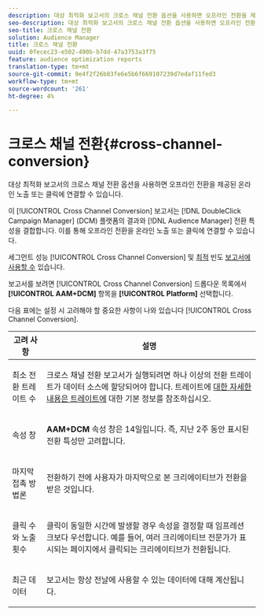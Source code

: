 ```yaml
---
description: 대상 최적화 보고서의 크로스 채널 전환 옵션을 사용하면 오프라인 전환을 제공된 온라인 노출 또는 클릭에 연결할 수 있습니다.
seo-description: 대상 최적화 보고서의 크로스 채널 전환 옵션을 사용하면 오프라인 전환을 제공된 온라인 노출 또는 클릭에 연결할 수 있습니다.
seo-title: 크로스 채널 전환
solution: Audience Manager
title: 크로스 채널 전환
uuid: 0fecec23-e502-490b-b7dd-47a3753a3f75
feature: audience optimization reports
translation-type: tm+mt
source-git-commit: 9e4f2f26b83fe6e5b6f669107239d7edaf11fed3
workflow-type: tm+mt
source-wordcount: '261'
ht-degree: 4%

---
```



# 크로스 채널 전환{#cross-channel-conversion}

대상 최적화 보고서의 크로스 채널 전환 옵션을 사용하면 오프라인 전환을 제공된 온라인 노출 또는 클릭에 연결할 수 있습니다.

이 [!UICONTROL Cross Channel Conversion] 보고서는 [!DNL DoubleClick Campaign Manager] (DCM) 플랫폼의 결과와 [!DNL Audience Manager] 전환 특성을 결합합니다. 이를 통해 오프라인 전환을 온라인 노출 또는 클릭에 연결할 수 있습니다.

세그먼트 성능 [!UICONTROL Cross Channel Conversion] 및 [최적](../../../reporting/audience-optimization-reports/aor-advertisers/segment-performance.md) 빈도 [보고서에 사용할 수](../../../reporting/audience-optimization-reports/aor-advertisers/optimal-frequency.md) 있습니다.

보고서를 보려면 [!UICONTROL Cross Channel Conversion] 드롭다운 목록에서 **[!UICONTROL AAM+DCM]** 항목을 **[!UICONTROL Platform]** 선택합니다.

다음 표에는 설정 시 고려해야 할 중요한 사항이 나와 있습니다 [!UICONTROL Cross Channel Conversion].

<table id="table_62590B4AB7624B619EC9AA8FF89722C9"> 
 <thead> 
  <tr> 
   <th class="entry"> 고려 사항 </th> 
   <th class="entry"> 설명 </th> 
  </tr> 
 </thead>
 <tbody> 
  <tr> 
   <td colname="col01"> <p>최소 전환 트레이트 수 </p> </td> 
   <td colname="col1"> <p>크로스 채널 전환 보고서가 실행되려면 하나 이상의 전환 트레이트가 <span class="wintitle"> 데이터 소스에</span> 할당되어야 합니다. 트레이트에 <a href="../../../features/traits/create-onboarded-rule-based-traits.md"> 대한 자세한 내용은 트레이트에</a> 대한 기본 정보를 참조하십시오. </p> </td> 
  </tr>
  <tr> 
   <td> <p>속성 창 </p> </td> 
   <td> <p> <b><span class="uicontrol"> AAM+DCM</span></b> 속성 창은 14일입니다. 즉, 지난 2주 동안 표시된 전환 특성만 고려합니다. </p> </td> 
  </tr> 
  <tr> 
   <td> <p>마지막 접촉 방법론 </p> </td> 
   <td> <p>전환하기 전에 사용자가 마지막으로 본 크리에이티브가 전환을 받은 것입니다. </p> </td> 
  </tr> 
  <tr> 
   <td> <p>클릭 수와 노출 횟수 </p> </td> 
   <td> <p>클릭이 동일한 시간에 발생할 경우 속성을 결정할 때 임프레션 크보다 우선합니다. 예를 들어, 여러 크리에이티브 전문가가 표시되는 페이지에서 클릭되는 크리에이티브가 전환됩니다. </p> </td> 
  </tr> 
  <tr> 
   <td> <p>최근 데이터 </p> </td> 
   <td> <p>보고서는 항상 전날에 사용할 수 있는 데이터에 대해 계산됩니다. </p> </td> 
  </tr> 
 </tbody> 
</table>
